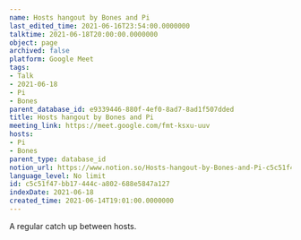 ```yaml
---
name: Hosts hangout by Bones and Pi
last_edited_time: 2021-06-16T23:54:00.0000000
talktime: 2021-06-18T20:00:00.0000000
object: page
archived: false
platform: Google Meet
tags:
- Talk
- 2021-06-18
- Pi
- Bones
parent_database_id: e9339446-880f-4ef0-8ad7-8ad1f507dded
title: Hosts hangout by Bones and Pi
meeting_link: https://meet.google.com/fmt-ksxu-uuv
hosts:
- Pi
- Bones
parent_type: database_id
notion_url: https://www.notion.so/Hosts-hangout-by-Bones-and-Pi-c5c51f47bb17444ca802688e5847a127
language_level: No limit
id: c5c51f47-bb17-444c-a802-688e5847a127
indexDate: 2021-06-18
created_time: 2021-06-14T19:01:00.0000000
---
```


A regular catch up between hosts.


